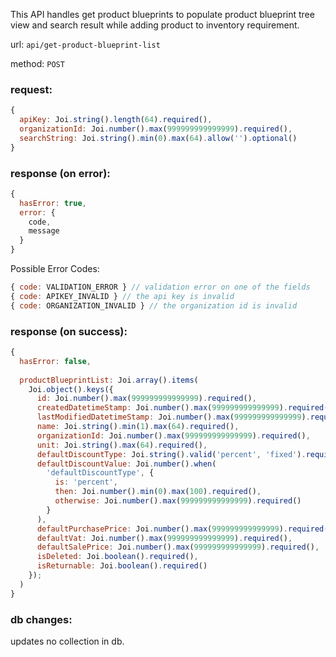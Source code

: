 This API handles get product blueprints to populate product blueprint tree view and search result while adding product to inventory requirement.

url: `api/get-product-blueprint-list`

method: `POST`

### request: 
```js
{
  apiKey: Joi.string().length(64).required(),
  organizationId: Joi.number().max(999999999999999).required(),
  searchString: Joi.string().min(0).max(64).allow('').optional()
}
```

### response (on error):
```js
{
  hasError: true,
  error: {
    code,
    message
  }
}
```

Possible Error Codes:
```js
{ code: VALIDATION_ERROR } // validation error on one of the fields
{ code: APIKEY_INVALID } // the api key is invalid
{ code: ORGANIZATION_INVALID } // the organization id is invalid
```

### response (on success):
```js
{
  hasError: false,
  
  productBlueprintList: Joi.array().items(
    Joi.object().keys({
      id: Joi.number().max(999999999999999).required(),
      createdDatetimeStamp: Joi.number().max(999999999999999).required(),
      lastModifiedDatetimeStamp: Joi.number().max(999999999999999).required(),
      name: Joi.string().min(1).max(64).required(),
      organizationId: Joi.number().max(999999999999999).required(),
      unit: Joi.string().max(64).required(),
      defaultDiscountType: Joi.string().valid('percent', 'fixed').required(),
      defaultDiscountValue: Joi.number().when(
        'defaultDiscountType', { 
          is: 'percent', 
          then: Joi.number().min(0).max(100).required(), 
          otherwise: Joi.number().max(999999999999999).required() 
        }
      ),
      defaultPurchasePrice: Joi.number().max(999999999999999).required(),
      defaultVat: Joi.number().max(999999999999999).required(),
      defaultSalePrice: Joi.number().max(999999999999999).required(),
      isDeleted: Joi.boolean().required(),
      isReturnable: Joi.boolean().required()
    });
  )
}
```

### db changes:
updates no collection in db.
